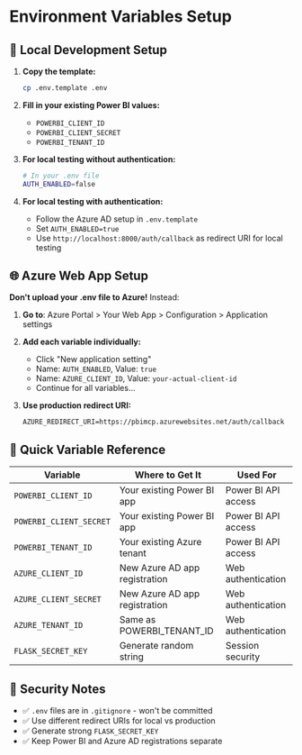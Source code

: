# Environment Variables Setup

## 🔧 Local Development Setup

1. **Copy the template:**
   ```bash
   cp .env.template .env
   ```

2. **Fill in your existing Power BI values:**
   - `POWERBI_CLIENT_ID`
   - `POWERBI_CLIENT_SECRET` 
   - `POWERBI_TENANT_ID`

3. **For local testing without authentication:**
   ```bash
   # In your .env file
   AUTH_ENABLED=false
   ```

4. **For local testing with authentication:**
   - Follow the Azure AD setup in `.env.template`
   - Set `AUTH_ENABLED=true`
   - Use `http://localhost:8000/auth/callback` as redirect URI for local testing

## 🌐 Azure Web App Setup

**Don't upload your .env file to Azure!** Instead:

1. **Go to**: Azure Portal > Your Web App > Configuration > Application settings

2. **Add each variable individually:**
   - Click "New application setting"
   - Name: `AUTH_ENABLED`, Value: `true`
   - Name: `AZURE_CLIENT_ID`, Value: `your-actual-client-id`
   - Continue for all variables...

3. **Use production redirect URI:**
   ```
   AZURE_REDIRECT_URI=https://pbimcp.azurewebsites.net/auth/callback
   ```

## 🔑 Quick Variable Reference

| Variable | Where to Get It | Used For |
|----------|----------------|----------|
| `POWERBI_CLIENT_ID` | Your existing Power BI app | Power BI API access |
| `POWERBI_CLIENT_SECRET` | Your existing Power BI app | Power BI API access |
| `POWERBI_TENANT_ID` | Your existing Azure tenant | Power BI API access |
| `AZURE_CLIENT_ID` | New Azure AD app registration | Web authentication |
| `AZURE_CLIENT_SECRET` | New Azure AD app registration | Web authentication |
| `AZURE_TENANT_ID` | Same as POWERBI_TENANT_ID | Web authentication |
| `FLASK_SECRET_KEY` | Generate random string | Session security |

## 🚨 Security Notes

- ✅ `.env` files are in `.gitignore` - won't be committed
- ✅ Use different redirect URIs for local vs production
- ✅ Generate strong `FLASK_SECRET_KEY`
- ✅ Keep Power BI and Azure AD registrations separate